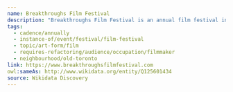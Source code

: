 ```yaml
---
name: Breakthroughs Film Festival
description: "Breakthroughs Film Festival is an annual film festival in Toronto celebrating independent cinema and emerging filmmakers. The festival provides a platform for breakthrough talent to showcase innovative storytelling and creative vision."
tags:
  - cadence/annually
  - instance-of/event/festival/film-festival
  - topic/art-form/film
  - requires-refactoring/audience/occupation/filmmaker
  - neighbourhood/old-toronto
link: https://www.breakthroughsfilmfestival.com
owl:sameAs: http://www.wikidata.org/entity/Q125601434
source: Wikidata Discovery
---
```

